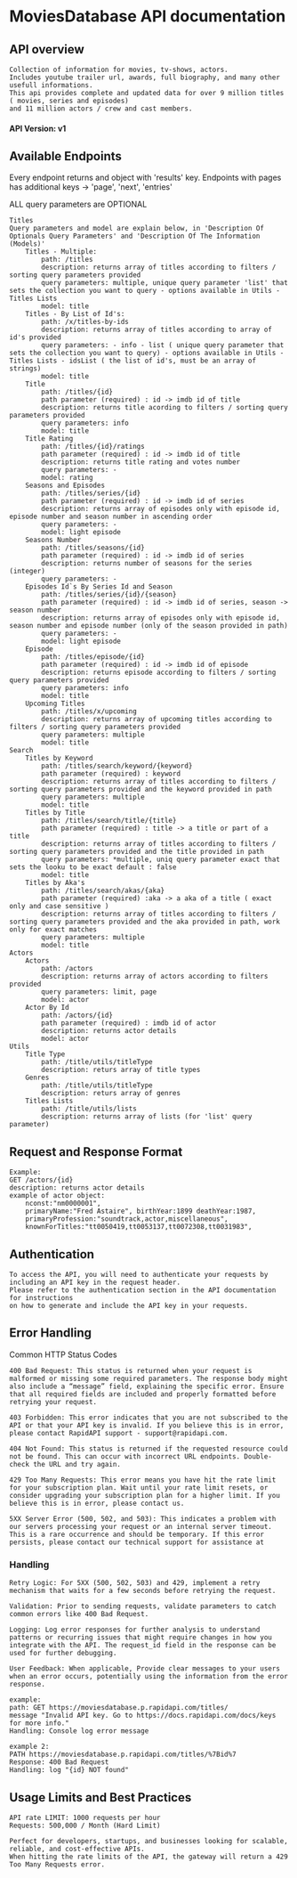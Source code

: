 #  MoviesDatabase API documentation


## API overview
    Collection of information for movies, tv-shows, actors.
    Includes youtube trailer url, awards, full biography, and many other usefull informations. 
    This api provides complete and updated data for over 9 million titles ( movies, series and episodes)
    and 11 million actors / crew and cast members. 


#### API Version: v1


## Available Endpoints

Every endpoint returns and object with 'results' key. Endpoints with pages has additional keys -> 'page', 'next', 'entries'

ALL query parameters are OPTIONAL

    Titles
    Query parameters and model are explain below, in 'Description Of Optionals Query Parameters' and 'Description Of The Information (Models)'
        Titles - Multiple:
            path: /titles
            description: returns array of titles according to filters / sorting query parameters provided
            query parameters: multiple, unique query parameter 'list' that sets the collection you want to query - options available in Utils - Titles Lists
            model: title
        Titles - By List of Id's:
            path: /x/titles-by-ids
            description: returns array of titles according to array of id's provided
            query parameters: - info - list ( unique query parameter that sets the collection you want to query) - options available in Utils - Titles Lists - idsList ( the list of id's, must be an array of strings)
            model: title
        Title
            path: /titles/{id}
            path parameter (required) : id -> imdb id of title
            description: returns title acording to filters / sorting query parameters provided
            query parameters: info
            model: title
        Title Rating
            path: /titles/{id}/ratings
            path parameter (required) : id -> imdb id of title
            description: returns title rating and votes number
            query parameters: -
            model: rating
        Seasons and Episodes
            path: /titles/series/{id}
            path parameter (required) : id -> imdb id of series
            description: returns array of episodes only with episode id, episode number and season number in ascending order
            query parameters: -
            model: light episode
        Seasons Number
            path: /titles/seasons/{id}
            path parameter (required) : id -> imdb id of series
            description: returns number of seasons for the series (integer)
            query parameters: -
        Episodes Id`s By Series Id and Season
            path: /titles/series/{id}/{season}
            path parameter (required) : id -> imdb id of series, season -> season number
            description: returns array of episodes only with episode id, season number and episode number (only of the season provided in path)
            query parameters: -
            model: light episode
        Episode
            path: /titles/episode/{id}
            path parameter (required) : id -> imdb id of episode
            description: returns episode according to filters / sorting query parameters provided
            query parameters: info
            model: title
        Upcoming Titles
            path: /titles/x/upcoming
            description: returns array of upcoming titles according to filters / sorting query parameters provided
            query parameters: multiple
            model: title
    Search
        Titles by Keyword
            path: /titles/search/keyword/{keyword}
            path parameter (required) : keyword
            description: returns array of titles according to filters / sorting query parameters provided and the keyword provided in path
            query parameters: multiple
            model: title
        Titles by Title
            path: /titles/search/title/{title}
            path parameter (required) : title -> a title or part of a title
            description: returns array of titles according to filters / sorting query parameters provided and the title provided in path
            query parameters: *multiple, uniq query parameter exact that sets the looku to be exact default : false
            model: title
        Titles by Aka's
            path: /titles/search/akas/{aka}
            path parameter (required) :aka -> a aka of a title ( exact only and case sensitive )
            description: returns array of titles according to filters / sorting query parameters provided and the aka provided in path, work only for exact matches
            query parameters: multiple
            model: title
    Actors
        Actors
            path: /actors
            description: returns array of actors according to filters provided
            query parameters: limit, page
            model: actor
        Actor By Id
            path: /actors/{id}
            path parameter (required) : imdb id of actor
            description: returns actor details
            model: actor
    Utils
        Title Type
            path: /title/utils/titleType
            description: returs array of title types
        Genres
            path: /title/utils/titleType
            description: returs array of genres
        Titles Lists
            path: /title/utils/lists
            description: returns array of lists (for 'list' query parameter)

## Request and Response Format 
    Example:
    GET /actors/{id}
    description: returns actor details
    example of actor object:
        nconst:"nm0000001",
        primaryName:"Fred Astaire", birthYear:1899 deathYear:1987, 
        primaryProfession:"soundtrack,actor,miscellaneous", 
        knownForTitles:"tt0050419,tt0053137,tt0072308,tt0031983",

## Authentication
    To access the API, you will need to authenticate your requests by including an API key in the request header.
    Please refer to the authentication section in the API documentation for instructions
    on how to generate and include the API key in your requests.

## Error Handling 
 Common HTTP Status Codes

    400 Bad Request: This status is returned when your request is malformed or missing some required parameters. The response body might also include a “message” field, explaining the specific error. Ensure that all required fields are included and properly formatted before retrying your request.

    403 Forbidden: This error indicates that you are not subscribed to the API or that your API key is invalid. If you believe this is in error, please contact RapidAPI support - support@rapidapi.com.

    404 Not Found: This status is returned if the requested resource could not be found. This can occur with incorrect URL endpoints. Double-check the URL and try again.

    429 Too Many Requests: This error means you have hit the rate limit for your subscription plan. Wait until your rate limit resets, or consider upgrading your subscription plan for a higher limit. If you believe this is in error, please contact us.

    5XX Server Error (500, 502, and 503): This indicates a problem with our servers processing your request or an internal server timeout. This is a rare occurrence and should be temporary. If this error persists, please contact our technical support for assistance at    


### Handling
    Retry Logic: For 5XX (500, 502, 503) and 429, implement a retry mechanism that waits for a few seconds before retrying the request.

    Validation: Prior to sending requests, validate parameters to catch common errors like 400 Bad Request.

    Logging: Log error responses for further analysis to understand patterns or recurring issues that might require changes in how you integrate with the API. The request_id field in the response can be used for further debugging.

    User Feedback: When applicable, Provide clear messages to your users when an error occurs, potentially using the information from the error response.

    example: 
    path: GET https://moviesdatabase.p.rapidapi.com/titles/
    message	"Invalid API key. Go to https://docs.rapidapi.com/docs/keys for more info."
    Handling: Console log error message

    example 2: 
    PATH https://moviesdatabase.p.rapidapi.com/titles/%7Bid%7
    Response: 400 Bad Request
    Handling: log "{id} NOT found"


    

## Usage Limits and Best Practices
    API rate LIMIT: 1000 requests per hour
    Requests: 500,000 / Month (Hard Limit)

    Perfect for developers, startups, and businesses looking for scalable, reliable, and cost-effective APIs.
    When hitting the rate limits of the API, the gateway will return a 429 Too Many Requests error. 

